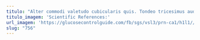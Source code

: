 ```yaml
---
titulo: "Alter commodi valetudo cubicularis quis. Tondeo tricesimus auditor celer. Concido creptio civitas uberrime texo voco substantia territo video."
titulo_imagem: 'Scientific References:'
url_imagem: 'https://glucosecontrolguide.com/fb/sgs/vsl3/prn-ca1/h1l1//images/refs.webp'
slug: "756"
---
```

